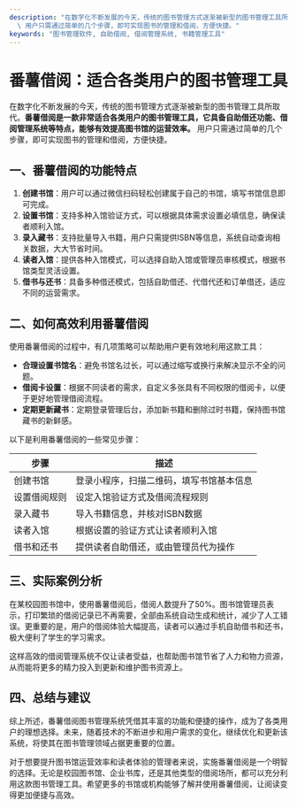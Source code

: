 ```yaml
---
description: "在数字化不断发展的今天，传统的图书管理方式逐渐被新型的图书管理工具所取代。**番薯借阅是一款非常适合各类用户的图书管理工具，它具备自助借还功能、借阅管理系统等特点，能够有效提高图书馆的运营效率。**\
  \ 用户只需通过简单的几个步骤，即可实现图书的管理和借阅，方便快捷。"
keywords: "图书管理软件, 自助借阅, 借阅管理系统, 书籍管理工具"
---
```

# 番薯借阅：适合各类用户的图书管理工具

在数字化不断发展的今天，传统的图书管理方式逐渐被新型的图书管理工具所取代。**番薯借阅是一款非常适合各类用户的图书管理工具，它具备自助借还功能、借阅管理系统等特点，能够有效提高图书馆的运营效率。** 用户只需通过简单的几个步骤，即可实现图书的管理和借阅，方便快捷。

## 一、番薯借阅的功能特点

1. **创建书馆**：用户可以通过微信扫码轻松创建属于自己的书馆，填写书馆信息即可完成。
2. **设置书馆**：支持多种入馆验证方式，可以根据具体需求设置必填信息，确保读者顺利入馆。
3. **录入藏书**：支持批量导入书籍，用户只需提供ISBN等信息，系统自动查询相关数据，大大节省时间。
4. **读者入馆**：提供各种入馆模式，可以选择自助入馆或管理员审核模式，根据书馆类型灵活设置。
5. **借书与还书**：具备多种借还模式，包括自助借还、代借代还和订单借还，适应不同的运营需求。

## 二、如何高效利用番薯借阅

使用番薯借阅的过程中，有几项策略可以帮助用户更有效地利用这款工具：

- **合理设置书馆名**：避免书馆名过长，可以通过缩写或换行来解决显示不全的问题。
- **借阅卡设置**：根据不同读者的需求，自定义多张具有不同权限的借阅卡，以便于更好地管理借阅流程。
- **定期更新藏书**：定期登录管理后台，添加新书籍和删除过时书籍，保持图书馆藏书的新鲜感。

以下是利用番薯借阅的一些常见步骤：

| 步骤           | 描述                                                  |
| -------------- | ----------------------------------------------------- |
| 创建书馆       | 登录小程序，扫描二维码，填写书馆基本信息            |
| 设置借阅规则   | 设定入馆验证方式及借阅流程规则                      |
| 录入藏书       | 导入书籍信息，并核对ISBN数据                         |
| 读者入馆       | 根据设置的验证方式让读者顺利入馆                     |
| 借书和还书     | 提供读者自助借还，或由管理员代为操作                  |

## 三、实际案例分析

在某校园图书馆中，使用番薯借阅后，借阅人数提升了50%。图书馆管理员表示，打印繁琐的借阅记录已不再需要，全部由系统自动生成和统计，减少了人工错误。更重要的是，用户的借阅体验大幅提高，读者可以通过手机自助借书和还书，极大便利了学生的学习需求。

这样高效的借阅管理系统不仅让读者受益，也帮助图书馆节省了人力和物力资源，从而能将更多的精力投入到更新和维护图书资源上。

## 四、总结与建议

综上所述，番薯借阅图书管理系统凭借其丰富的功能和便捷的操作，成为了各类用户的理想选择。未来，随着技术的不断进步和用户需求的变化，继续优化和更新该系统，将使其在图书管理领域占据更重要的位置。

对于想要提升图书馆运营效率和读者体验的管理者来说，实施番薯借阅是一个明智的选择。无论是校园图书馆、企业书库，还是其他类型的借阅场所，都可以充分利用这款图书管理工具。希望更多的书馆或机构能够了解并使用番薯借阅，让阅读变得更加便捷与高效。
